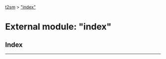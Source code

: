 [t2sm](../README.md) > ["index"](../modules/_index_.md)

# External module: "index"

## Index

---

